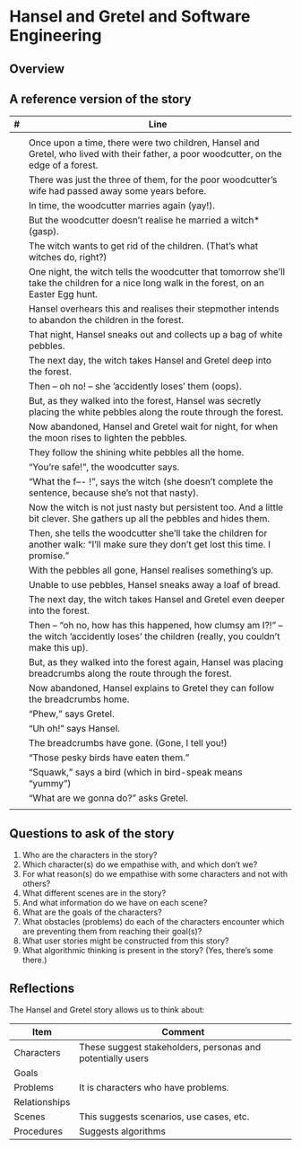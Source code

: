 # Hansel and Gretel and Software Engineering

## Overview


## A reference version of the story

| # | Line |
| -- | ---- |
| | |
| | Once upon a time, there were two children, Hansel and Gretel, who lived with their father, a poor woodcutter, on the edge of a forest. |
| | There was just the three of them, for the poor woodcutter’s wife had passed away some years before.|
| | In time, the woodcutter marries again (yay!).|
| | But the woodcutter doesn’t realise he married a witch* (gasp).|
| | The witch wants to get rid of the children. (That’s what witches do, right?)|
| | One night, the witch tells the woodcutter that tomorrow she’ll take the children for a nice long walk in the forest, on an Easter Egg hunt.|
| | Hansel overhears this and realises their stepmother intends to abandon the children in the forest.|
| | That night, Hansel sneaks out and collects up a bag of white pebbles.|
| | The next day, the witch takes Hansel and Gretel deep into the forest.|
| | Then  – oh no! –  she ’accidently loses’ them (oops).|
| | But, as they walked into the forest, Hansel was secretly placing the white pebbles along the route through the forest.|
| | Now abandoned, Hansel and Gretel wait for night, for when the moon rises to lighten the pebbles.|
| | They follow the shining white pebbles all the home. |
| | “You’re safe!”, the woodcutter says.|
| | “What the f–- !”,  says the witch (she doesn’t complete the sentence, because she’s not that nasty).|
| | Now the witch is not just nasty but persistent too. And a little bit clever. She gathers up all the pebbles and hides them.|
| | Then, she tells the woodcutter she’ll take the children for another walk: “I’ll make sure they don’t get lost this time. I promise.”|
| | With the pebbles all gone, Hansel realises something’s up. |
| | Unable to use pebbles, Hansel sneaks away a loaf of bread.|
| | The next day, the witch takes Hansel and Gretel even deeper into the forest.|
| | Then  – “oh no, how has this happened, how clumsy am I?!” –  the witch ’accidently loses’ the children (really, you couldn’t make this up).|
| | But, as they walked into the forest again, Hansel was placing breadcrumbs along the route through the forest.|
| | Now abandoned, Hansel explains to Gretel they can follow the breadcrumbs home.|
| | “Phew,” says Gretel.|
| | “Uh oh!” says Hansel.|
| | The breadcrumbs have gone. (Gone, I tell you!)|
| | “Those pesky birds have eaten them.”|
| | “Squawk,” says a bird (which in bird-speak means “yummy”)|
| | “What are we gonna do?” asks Gretel.|
| | |

## Questions to ask of the story

1. Who are the characters in the story?
2. Which character(s) do we empathise with, and which don’t we?
3. For what reason(s) do we empathise with some characters and not with others?
4. What different scenes are in the story?
5. And what information do we have on each scene?
6. What are the goals of the characters?
7. What obstacles (problems) do each of the characters encounter which are preventing them from reaching their goal(s)?
8. What user stories might be constructed from this story?
9. What algorithmic thinking is present in the story? (Yes, there’s some there.)

## Reflections

The Hansel and Gretel story allows us to think about:

| Item | Comment |
| ---- | ------- |
| Characters | These suggest stakeholders, personas and potentially users |
| Goals | |
| Problems | It is characters who have problems. |
| Relationships | |
| Scenes | This suggests scenarios, use cases, etc. |
| Procedures | Suggests algorithms |


